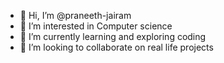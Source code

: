 - 👋 Hi, I’m @praneeth-jairam
- 👀 I’m interested in Computer science
- 🌱 I’m currently learning and exploring coding 
- 💞️ I’m looking to collaborate on real life projects

<!---
praneeth-jairam/praneeth-jairam is a ✨ special ✨ repository because its `README.md` (this file) appears on your GitHub profile.
You can click the Preview link to take a look at your changes.
--->
